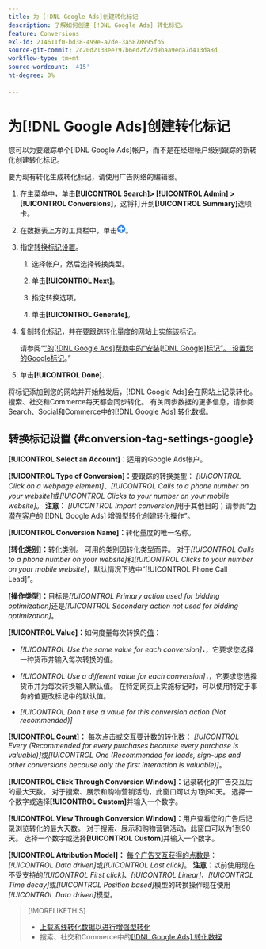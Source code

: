 ```yaml
---
title: 为 [!DNL Google Ads]创建转化标记
description: 了解如何创建 [!DNL Google Ads] 转化标记。
feature: Conversions
exl-id: 214611f0-bd38-499e-a7de-3a5878995fb5
source-git-commit: 2c20d2138ee797b6ed2f27d9baa9eda7d413da8d
workflow-type: tm+mt
source-wordcount: '415'
ht-degree: 0%

---
```


# 为[!DNL Google Ads]创建转化标记

您可以为要跟踪单个[!DNL Google Ads]帐户，而不是在经理帐户级别跟踪的新转化创建转化标记。

要为现有转化生成转化标记，请使用广告网络的编辑器。

1. 在主菜单中，单击&#x200B;**[!UICONTROL Search]> [!UICONTROL Admin] >[!UICONTROL Conversions]**，这将打开到&#x200B;**[!UICONTROL Summary]**&#x200B;选项卡。

1. 在数据表上方的工具栏中，单击![创建](/help/search-social-commerce/assets/add.png "创建")。

1. 指定[转换标记设置](#conversion-tag-settings-google)。

   1. 选择帐户，然后选择转换类型。

   1. 单击&#x200B;**[!UICONTROL Next]**。

   1. 指定转换选项。

   1. 单击&#x200B;**[!UICONTROL Generate]**。

1. 复制转化标记，并在要跟踪转化量度的网站上实施该标记。

   请参阅“[”的[!DNL Google Ads]帮助中的“安装[!DNL Google]标记”。 设置您的Google标记](https://support.google.com/google-ads/answer/12215519)。”

1. 单击&#x200B;**[!UICONTROL Done].**

将标记添加到您的网站并开始触发后，[!DNL Google Ads]会在网站上记录转化。 搜索、社交和Commerce每天都会同步转化。 有关同步数据的更多信息，请参阅Search、Social和Commerce中的[[!DNL Google Ads] 转化数据](/help/search-social-commerce/campaign-management/introduction/google-conversion-data.md)。

## 转换标记设置 {#conversion-tag-settings-google}

**[!UICONTROL Select an Account]：**&#x200B;适用的Google Ads帐户。

**[!UICONTROL Type of Conversion]：**&#x200B;要跟踪的转换类型： *[!UICONTROL Click on a webpage element]*、*[!UICONTROL Calls to a phone number on your website]*&#x200B;或&#x200B;*[!UICONTROL Clicks to your number on your mobile website]*。 **注意：** *[!UICONTROL Import conversion]*&#x200B;用于其他目的；请参阅“[为潜在客户](/help/search-social-commerce/admin/conversion-metrics/conversion-action-google.md)的 [!DNL Google Ads] 增强型转化创建转化操作”。

**[!UICONTROL Conversion Name]：**&#x200B;转化量度的唯一名称。

**\[转化类别\]：**&#x200B;转化类别。 可用的类别因转化类型而异。 对于&#x200B;*[!UICONTROL Calls to a phone number on your website]*&#x200B;和&#x200B;*[!UICONTROL Clicks to your number on your mobile website]*，默认情况下选中“[!UICONTROL Phone Call Lead]”。

**\[操作类型\]：**&#x200B;目标是&#x200B;*[!UICONTROL Primary action used for bidding optimization]*&#x200B;还是&#x200B;*[!UICONTROL Secondary action not used for bidding optimization]*。

**[!UICONTROL Value]：**&#x200B;如何度量每次转换的[值](https://support.google.com/google-ads/answer/3419241)：

* *[!UICONTROL Use the same value for each conversion]，*，它要求您选择一种货币并输入每次转换的值。

* *[!UICONTROL Use a different value for each conversion]，*，它要求您选择货币并为每次转换输入默认值。 在特定网页上实施标记时，可以使用特定于事务的值更改标记中的默认值。

* *[!UICONTROL Don't use a value for this conversion action (Not recommended)]*

**[!UICONTROL Count]：** [每次点击或交互要计数的转化数](https://support.google.com/google-ads/answer/3438531)： *[!UICONTROL Every (Recommended for every purchases because every purchase is valuable)]*&#x200B;或&#x200B;*[!UICONTROL One (Recommended for leads, sign-ups and other conversions because only the first interaction is valuable)]*。

**[!UICONTROL Click Through Conversion Window]：**&#x200B;记录转化的广告交互后的最大天数。 对于搜索、展示和购物营销活动，此窗口可以为1到90天。 选择一个数字或选择&#x200B;**[!UICONTROL Custom]**&#x200B;并输入一个数字。

**[!UICONTROL View Through Conversion Window]：**&#x200B;用户查看您的广告后记录浏览转化的最大天数。 对于搜索、展示和购物营销活动，此窗口可以为1到90天。 选择一个数字或选择&#x200B;**[!UICONTROL Custom]**&#x200B;并输入一个数字。

**[!UICONTROL Attribution Model]：** [每个广告交互获得的点数是](https://support.google.com/google-ads/answer/6259715?sjid=8211249329930775138)： *[!UICONTROL Data driven]*&#x200B;或&#x200B;*[!UICONTROL Last click]*。 **注意：**&#x200B;以前使用现在不受支持的&#x200B;*[!UICONTROL First click]*、*[!UICONTROL Linear]*、*[!UICONTROL Time decay]*&#x200B;或&#x200B;*[!UICONTROL Position based]*&#x200B;模型的转换操作现在使用&#x200B;*[!UICONTROL Data driven]*&#x200B;模型。

>[!MORELIKETHIS]
>
>* [上载离线转化数据以进行增强型转化](/help/search-social-commerce/admin/conversion-metrics/upload-data-offline-conversions.md)
>* 搜索、社交和Commerce中的[[!DNL Google Ads] 转化数据](/help/search-social-commerce/campaign-management/introduction/google-conversion-data.md)
